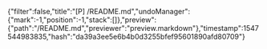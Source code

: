 {"filter":false,"title":"[P] /README.md","undoManager":{"mark":-1,"position":-1,"stack":[]},"preview":{"path":"/README.md","previewer":"preview.markdown"},"timestamp":1547544983835,"hash":"da39a3ee5e6b4b0d3255bfef95601890afd80709"}